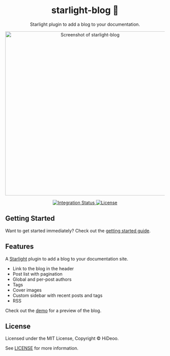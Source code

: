 <div align="center">
  <h1>starlight-blog 📰</h1>
  <p>Starlight plugin to add a blog to your documentation.</p>
  <p>
    <a href="https://i.imgur.com/pG51i2X.png" title="Screenshot of starlight-blog">
      <img alt="Screenshot of starlight-blog" src="https://i.imgur.com/pG51i2X.png" width="520" />
    </a>
  </p>
</div>

<div align="center">
  <a href="https://github.com/HiDeoo/starlight-blog/actions/workflows/integration.yml">
    <img alt="Integration Status" src="https://github.com/HiDeoo/starlight-blog/actions/workflows/integration.yml/badge.svg" />
  </a>
  <a href="https://github.com/HiDeoo/starlight-blog/blob/main/LICENSE">
    <img alt="License" src="https://badgen.net/github/license/HiDeoo/starlight-blog" />
  </a>
  <br />
</div>

## Getting Started

Want to get started immediately? Check out the [getting started guide](https://starlight-blog-docs.vercel.app/getting-started/).

## Features

A [Starlight](https://starlight.astro.build) plugin to add a blog to your documentation site.

- Link to the blog in the header
- Post list with pagination
- Global and per-post authors
- Tags
- Cover images
- Custom sidebar with recent posts and tags
- RSS

Check out the [demo](https://starlight-blog-docs.vercel.app//blog/) for a preview of the blog.

## License

Licensed under the MIT License, Copyright © HiDeoo.

See [LICENSE](https://github.com/HiDeoo/starlight-blog/blob/main/LICENSE) for more information.
